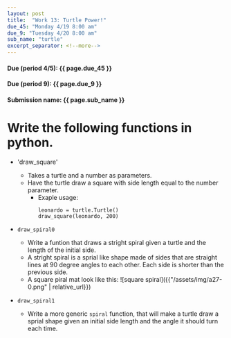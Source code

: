 ```yaml
---
layout: post
title:  "Work 13: Turtle Power!"
due_45: "Monday 4/19 8:00 am"
due_9: "Tuesday 4/20 8:00 am"
sub_name: "turtle"
excerpt_separator: <!--more-->
---
```


#### Due (period 4/5): {{ page.due_45 }}
#### Due (period 9): {{ page.due_9 }}

#### Submission name: {{ page.sub_name }}
<!--more-->

# Write the following functions in python.
* 'draw_square'
  - Takes a turtle and a number as parameters.
  - Have the turtle draw a square with side length equal to the number parameter.
    - Exaple usage:
      ```
      leonardo = turtle.Turtle()
      draw_square(leonardo, 200)
      ```

* `draw_spiral0`
  - Write a funtion that draws a stright spiral given a turtle and the length of the initial side.
  - A stright spiral is a sprial like shape made of sides that are straight lines at 90 degree angles to each other. Each side is shorter than the previous side.
  - A square piral mat look like this: ![square spiral]({{"/assets/img/a27-0.png" | relative_url}})

* `draw_spiral1`
  - Write a more generic `spiral` function, that will make a turtle draw a sprial shape given an initial side length and the angle it should turn each time.
